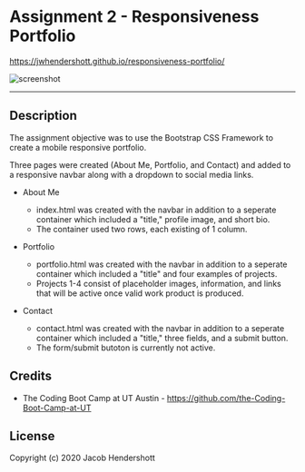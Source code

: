 # Assignment 2 - Responsiveness Portfolio
https://jwhendershott.github.io/responsiveness-portfolio/

![screenshot](https://user-images.githubusercontent.com/70990105/102943646-3d4da980-447e-11eb-856f-75d978eb0c0a.JPG)

<hr>

## Description

The assignment objective was to use the Bootstrap CSS Framework to create a mobile responsive portfolio.

Three pages were created (About Me, Portfolio, and Contact) and added to a responsive navbar along with a dropdown to social media links.

- About Me
  - index.html was created with the navbar in addition to a seperate container which included a "title," profile image, and short bio.
  - The container used two rows, each existing of 1 column.

- Portfolio
  - portfolio.html was created with the navbar in addition to a seperate container which included a "title" and four examples of projects.
  - Projects 1-4 consist of placeholder images, information, and links that will be active once valid work product is produced.

- Contact 
  - contact.html was created with the navbar in addition to a seperate container which included a "title," three fields, and a submit button.
  - The form/submit butoton is currently not active.

## Credits

* The Coding Boot Camp at UT Austin - https://github.com/the-Coding-Boot-Camp-at-UT

## License

Copyright (c) 2020 Jacob Hendershott